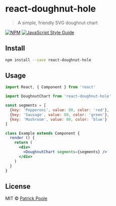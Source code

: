 # react-doughnut-hole

> A simple, friendly SVG doughnut chart

[![NPM](https://img.shields.io/npm/v/react-doughnut-hole.svg)](https://www.npmjs.com/package/react-doughnut-hole) [![JavaScript Style Guide](https://img.shields.io/badge/code_style-standard-brightgreen.svg)](https://standardjs.com)

## Install

```bash
npm install --save react-doughnut-hole
```

## Usage

```jsx
import React, { Component } from 'react'

import DoughnutChart from 'react-doughnut-hole'

const segments = [
  {key: 'Pepperoni', value: 80, color: 'red'},
  {key: 'Sausage', value: 80, color: 'green'},
  {key: 'Mushroom', value: 80, color: 'blue'}
]

class Example extends Component {
  render () {
    return (
      <div>
        <DoughnutChart segments={segments} />
      </div>
    )
  }
}

```

## License

MIT © [Patrick Poole](https://github.com/gluemonkey)
